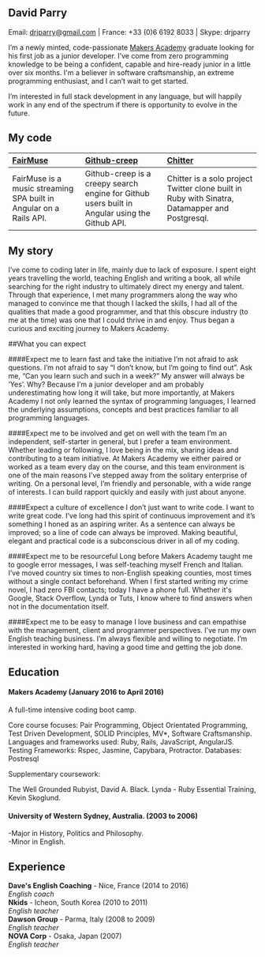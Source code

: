 ## David Parry

Email: drjparry@gmail.com | France: +33 (0)6 6192 8033 | Skype: drjparry

I’m a newly minted, code-passionate [Makers Academy](http://www.makersacademy.com/employers/) graduate looking for his first job as a junior developer. I’ve come from zero programming knowledge to be being a confident, capable and hire-ready junior in a little over six months. I'm a believer in software craftsmanship, an extreme programming enthusiast, and I can’t wait to get started.

I’m interested in full stack development in any language, but will happily work in any end of the spectrum if there is opportunity to evolve in the future.

## My code

|[FairMuse](https://github.com/drjparry/fairMuse) | [Github-creep](https://github.com/drjparry/github-creep) | [Chitter](https://github.com/drjparry/chitter-challenge) |
|:-------- |:--------|:--------|
| FairMuse is a music streaming SPA built in Angular on a Rails API. | Github-creep is a creepy search engine for Github users built in Angular using the Github API. | Chitter is a solo project Twitter clone built in Ruby with Sinatra, Datamapper and Postgresql. |

## My story

I’ve come to coding later in life, mainly due to lack of exposure. I spent eight years travelling the world, teaching English and writing a book, all while searching for the right industry to ultimately direct my energy and talent. Through that experience, I met many programmers along the way who managed to convince me that though I lacked the skills, I had all of the qualities that made a good programmer, and that this obscure industry (to me at the time) was one that I could thrive in and enjoy. Thus began a curious and exciting journey to Makers Academy.

##What you can expect

####Expect me to learn fast and take the initiative
I’m not afraid to ask questions. I’m not afraid to say “I don’t know, but I’m going to find out”. Ask me, “Can you learn such and such in a week?” My answer will always be ‘Yes’. Why? Because I’m a junior developer and am probably underestimating how long it will take, but more importantly, at Makers Academy I not only learned the syntax of programming languages, I learned the underlying assumptions, concepts and best practices familiar to all programming languages.

####Expect me to be involved and get on well with the team
I’m an independent, self-starter in general, but I prefer a team environment. Whether leading or following, I love being in the mix, sharing ideas and contributing to a team initiative. At Makers Academy we either paired or worked as a team every day on the course, and this team environment is one of the main reasons I’ve stepped away from the solitary enterprise of writing. On a personal level, I’m friendly and personable, with a wide range of interests. I can build rapport quickly and easily with just about anyone.

####Expect a culture of excellence
I don’t just want to write code. I want to write great code. I’ve long had this spirit of continuous improvement and it’s something I honed as an aspiring writer. As a sentence can always be improved; so a line of code can always be improved. Making beautiful, elegant and practical code is a subconscious driver in all of my coding.

####Expect me to be resourceful
Long before Makers Academy taught me to google error messages, I was self-teaching myself French and Italian. I’ve moved country six times to non-English speaking counties, most times without a single contact beforehand. When I first started writing my crime novel, I had zero FBI contacts; today I have a phone full. Whether it's Google, Stack Overflow, Lynda or Tuts, I know where to find answers when not in the documentation itself.

####Expect me to be easy to manage
I love business and can empathise with the management, client and programmer perspectives. I’ve run my own English teaching business. I’m always flexible and willing to negotiate. I’m interested in working hard, having a good time and getting the job done.

## Education

#### Makers Academy (January 2016 to April 2016)

A full-time intensive coding boot camp.

Core course focuses: Pair Programming, Object Orientated Programming, Test Driven Development, SOLID Principles, MV*, Software Craftsmanship.
Languages and frameworks used: Ruby, Rails, JavaScript, AngularJS.
Testing Frameworks: Rspec, Jasmine, Capybara, Protractor.
Databases: Postresql

Supplementary coursework:

The Well Grounded Rubyist, David A. Black.
Lynda - Ruby Essential Training, Kevin Skoglund.

#### University of Western Sydney, Australia. (2003 to 2006)

-Major in History, Politics and Philosophy.  
-Minor in English.

## Experience

**Dave's English Coaching** - Nice, France (2014 to 2016)  
*English coach*  
**Nkids** - Icheon, South Korea (2010 to 2011)  
*English teacher*  
**Dawson Group** - Parma, Italy (2008 to 2009)  
*English teacher*  
**NOVA Corp** - Osaka, Japan (2007)  
*English teacher*



